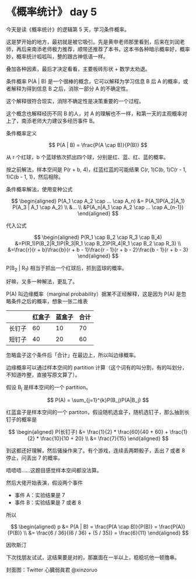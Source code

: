 # 《概率统计》 day 5

今天是读《概率统计》的逻辑第 5 天，学习条件概率。

这是梦开始的地方，最初就是被它吸引。先是黄申老师那里看到，后来在刘润老师，再后来南添老师极力推荐，顺带还推荐了本书，这本书各种暗示概率好，概率妙，概率统计呱呱叫，整的跟古神低语一样。

叠加各种因素，最后才决定看看，主要板砖形状 + 数学太劝退。

条件概率 P(A | B) 是一个很棒的概念，它可以解释为学习信息 B 后 A 的概率，或者解释为得到信息 B 之后，消除一部分 A 的不确定性。

这个解释很符合现实，消除不确定性是决策重要的一个过程。

这个概念也解释经历不同 B 的人，对 A 的理解也不一样，和第一天的主观概率对上了，南添老师大力建议多经历事件 B。

条件概率定义

$$
P(A | B) = \frac{P(A \cap B)}{P(B)}
$$

从 r 个红球，b 个蓝球依次抓出四个球，分别是红、蓝、红、蓝的概率。

按之前解法，样本空间是 P(r + b, 4)，红蓝红蓝的可能结果 C(r, 1)C(b, 1)C(r - 1, 1)C(b - 1, 1)，然后相除。

条件概率解法，使用变种公式

$$
\begin{aligned}
P(A_1 \cap A_2 \cap ... \cap A_n) &= P(A_1)P(A_2|A_1) P(A_3 | A_1 \cap A_2) \\
&... \\
&P(A_n|A_1 \cap A_2 \cap ... \cap A_{n-1})
\end{aligned}
$$

代入公式

$$
\begin{aligned}
P(R_1 \cap B_2 \cap R_3 \cap B_4)
&=P(R_1)P(B_2|R_1)P(R_3|R_1 \cap B_2)P(R_4|R_1 \cap B_2 \cap R_3) \\
&=\frac{r}{r + b}\frac{b}{r + b - 1}\frac{r - 1}{r + b - 2}\frac{b - 1}{r + b - 3}
\end{aligned}
$$

P(B<sub>2</sub> | R<sub>1</sub>) 相当于抓出一个红球后，抓到蓝球的概率。

好嘛，又多一种解法，更乱了。

P(A) 叫边缘概率（marginal probability）据某不正经解释，这是因为 P(A) 是忽略条件之后的概率，想象一张二维表

||红盒子|蓝盒子|合计
|--|--|--|--|
长钉子|60|10|70|
短钉子|40|20|60|

忽略盒子这个条件后「合计」在最边上，所以叫边缘概率。

边缘概率可以通过样本空间的 partition 计算（这个词有的叫分割，有的叫划分，不知道咋整，直接写原文算了）。

假设 B<sub>j</sub> 是样本空间的一个 partition。

$$
P(A) = \sum_{j=1}^{k}P(B_j)P(A|B_j)
$$

红蓝盒子是样本空间的一个 partiton，假设随机选盒子，随机选钉子，那么抽到长钉子的概率是

$$
\begin{aligned}
P(长钉子) &= \frac{1}{2} * \frac{60}{40 + 60} + \frac{1}{2} * \frac{10}{10 + 20} \\
&= \frac{7}{15}
\end{aligned}
$$

到这都还好理解，然后骚操作来了。有个游戏，连续丢两颗骰子，丢出 7 或者 8 停止，问丢出 7 的概率。

唔唔唔……这题目感觉样本空间都没法算。

然后大佬开始表演，假设两个事件

+ 事件 A：实验结果是 7
+ 事件 B：实验结果是 7 或者 8

所以

$$
\begin{aligned}
p &= P(A | B) = \frac{P(A \cap B)}{P(B)} = \frac{P(A)}{P(B)} \\
&= \frac{6 / 36}{(6 / 36) + (5 / 35)} = \frac{6}{11}
\end{aligned}
$$

因吹斯汀

下次找朋友试试，这结果要是对的，那赢面在一半以上，稳稳坑他一顿撸串。

封面图：Twitter 心臓弱眞君 @xinzoruo